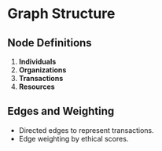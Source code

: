 # Graph Structure

## Node Definitions

1. **Individuals**
2. **Organizations**
3. **Transactions**
4. **Resources**

## Edges and Weighting

- Directed edges to represent transactions.
- Edge weighting by ethical scores.